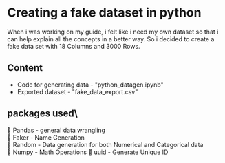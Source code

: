 # Creating a fake dataset in python

When i was working on my guide, i felt like i need my own dataset so that i can help explain all the concepts in a better way. So i decided to create a fake data set with 18 Columns and 3000 Rows. 

## Content
- Code for generating data -  "python_datagen.ipynb"
- Exported dataset - "fake_data_export.csv"

## packages used\
🐼 Pandas - general data wrangling\
🥸 Faker - Name Generation\
🎲 Random - Data generation for both Numerical and Categorical data\
🔢 Numpy - Math Operations
🪪 uuid - Generate Unique ID
